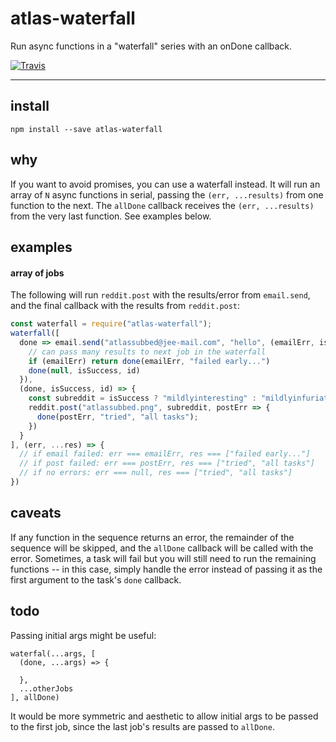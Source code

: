 # atlas-waterfall

Run async functions in a "waterfall" series with an onDone callback.

[![Travis](https://img.shields.io/travis/atlassubbed/atlas-waterfall.svg)](https://travis-ci.org/atlassubbed/atlas-waterfall)

---

## install 

```
npm install --save atlas-waterfall
```

## why

If you want to avoid promises, you can use a waterfall instead. It will run an array of `N` async functions in serial, passing the `(err, ...results)` from one function to the next. The `allDone` callback receives the `(err, ...results)` from the very last function. See examples below.

## examples

#### array of jobs

The following will run `reddit.post` with the results/error from `email.send`, and the final callback with the results from `reddit.post`:

```javascript
const waterfall = require("atlas-waterfall");
waterfall([
  done => email.send("atlassubbed@jee-mail.com", "hello", (emailErr, isSuccess, id) => {
    // can pass many results to next job in the waterfall
    if (emailErr) return done(emailErr, "failed early...")
    done(null, isSuccess, id)
  }),
  (done, isSuccess, id) => {
    const subreddit = isSuccess ? "mildlyinteresting" : "mildlyinfuriating"
    reddit.post("atlassubbed.png", subreddit, postErr => {
      done(postErr, "tried", "all tasks");
    })
  }
], (err, ...res) => {
  // if email failed: err === emailErr, res === ["failed early..."]
  // if post failed: err === postErr, res === ["tried", "all tasks"]
  // if no errors: err === null, res === ["tried", "all tasks"]
})
```

## caveats

If any function in the sequence returns an error, the remainder of the sequence will be skipped, and the `allDone` callback will be called with the error. Sometimes, a task will fail but you will still need to run the remaining functions -- in this case, simply handle the error instead of passing it as the first argument to the task's `done` callback.

## todo

Passing initial args might be useful:

```
waterfal(...args, [
  (done, ...args) => {

  },
  ...otherJobs
], allDone)
```

It would be more symmetric and aesthetic to allow initial args to be passed to the first job, since the last job's results are passed to `allDone`.
